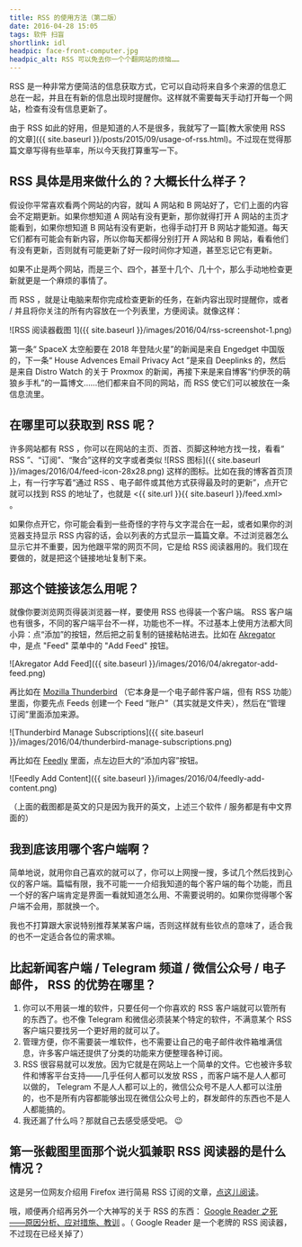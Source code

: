```yaml
---
title: RSS 的使用方法（第二版）
date: 2016-04-28 15:05
tags: 软件 扫盲
shortlink: idl
headpic: face-front-computer.jpg
headpic_alt: RSS 可以免去你一个个翻网站的烦恼……
---
```


RSS 是一种非常方便简洁的信息获取方式，它可以自动将来自多个来源的信息汇总在一起，并且在有新的信息出现时提醒你。这样就不需要每天手动打开每一个网站，检查有没有信息更新了。

由于 RSS 如此的好用，但是知道的人不是很多，我就写了一篇[教大家使用 RSS 的文章]({{ site.baseurl }}/posts/2015/09/usage-of-rss.html)。不过现在觉得那篇文章写得有些草率，所以今天我打算重写一下。

<!--more-->

## RSS 具体是用来做什么的？大概长什么样子？

假设你平常喜欢看两个网站的内容，就叫 A 网站和 B 网站好了，它们上面的内容会不定期更新。如果你想知道 A 网站有没有更新，那你就得打开 A 网站的主页才能看到，如果你想知道 B 网站有没有更新，也得手动打开 B 网站才能知道。每天它们都有可能会有新内容，所以你每天都得分别打开 A 网站和 B 网站，看看他们有没有更新，否则就有可能更新了好一段时间你才知道，甚至忘记它有更新。

如果不止是两个网站，而是三个、四个，甚至十几个、几十个，那么手动地检查更新就更是一个麻烦的事情了。

而 RSS ，就是让电脑来帮你完成检查更新的任务，在新内容出现时提醒你，或者 / 并且将你关注的所有内容放在一个列表里，方便阅读。就像这样：

![RSS 阅读器截图 1]({{ site.baseurl }}/images/2016/04/rss-screenshot-1.png)

第一条“ SpaceX 太空船要在 2018 年登陆火星”的新闻是来自 Engedget 中国版的，下一条“ House Advences Email Privacy Act ”是来自 Deeplinks 的，然后是来自 Distro Watch 的关于 Proxmox 的新闻，再接下来是来自博客“约伊茨的萌狼乡手札”的一篇博文……他们都来自不同的网站，而 RSS 使它们可以被放在一条信息流里。

## 在哪里可以获取到 RSS 呢？

许多网站都有 RSS ，你可以在网站的主页、页首、页脚这种地方找一找，看看“ RSS ”、“订阅”、“聚合”这样的文字或者类似 ![RSS 图标]({{ site.baseurl }}/images/2016/04/feed-icon-28x28.png) 这样的图标。比如在我的博客首页顶上，有一行字写着“通过 RSS 、电子邮件或其他方式获得最及时的更新”，点开它就可以找到 RSS 的地址了，也就是 <{{ site.url }}{{ site.baseurl }}/feed.xml> 。

如果你点开它，你可能会看到一些奇怪的字符与文字混合在一起，或者如果你的浏览器支持显示 RSS 内容的话，会以列表的方式显示一篇篇文章。不过浏览器怎么显示它并不重要，因为他跟平常的网页不同，它是给 RSS 阅读器用的。我们现在要做的，就是把这个链接地址复制下来。

## 那这个链接该怎么用呢？

就像你要浏览网页得装浏览器一样，要使用 RSS 也得装一个客户端。 RSS 客户端也有很多，不同的客户端平台不一样，功能也不一样。不过基本上使用方法都大同小异：点“添加”的按钮，然后把之前复制的链接粘帖进去。比如在 [Akregator](https://userbase.kde.org/Akregator) 中，是点 "Feed" 菜单中的 "Add Feed" 按钮。

![Akregator Add Feed]({{ site.baseurl }}/images/2016/04/akregator-add-feed.png)

再比如在 [Mozilla Thunderbird](https://www.mozilla.org/zh-CN/thunderbird/) （它本身是一个电子邮件客户端，但有 RSS 功能）里面，你要先点 Feeds 创建一个 Feed “账户”（其实就是文件夹），然后在“管理订阅”里面添加来源。

![Thunderbird Manage Subscriptions]({{ site.baseurl }}/images/2016/04/thunderbird-manage-subscriptions.png)

再比如在 [Feedly](https://feedly.com) 里面，点左边巨大的“添加内容”按钮。

![Feedly Add Content]({{ site.baseurl }}/images/2016/04/feedly-add-content.png)

（上面的截图都是英文的只是因为我开的英文，上述三个软件 / 服务都是有中文界面的）

## 我到底该用哪个客户端啊？

简单地说，就用你自己喜欢的就可以了，你可以上网搜一搜，多试几个然后找到心仪的客户端。篇幅有限，我不可能一一介绍我知道的每个客户端的每个功能，而且一个好的客户端肯定是界面一看就知道怎么用、不需要说明的。如果你觉得哪个客户端不会用，那就换一个。

我也不打算跟大家说特别推荐某某客户端，否则这样就有些钦点的意味了，适合我的也不一定适合各位的需求嘛。

## 比起新闻客户端 / Telegram 频道 / 微信公众号 / 电子邮件， RSS 的优势在哪里？

1. 你可以不用装一堆的软件，只要任何一个你喜欢的 RSS 客户端就可以管所有的东西了。也不像 Telegram 和微信必须装某个特定的软件，不满意某个 RSS 客户端只要找另一个更好用的就可以了。
2. 管理方便，你不需要装一堆软件，也不需要让自己的电子邮件收件箱堆满信息，许多客户端还提供了分类的功能来方便整理各种订阅。
3. RSS 很容易就可以发放。因为它就是在网站上一个简单的文件。它也被许多软件和博客平台支持——几乎任何人都可以发放 RSS ，而客户端不是人人都可以做的， Telegram 不是人人都可以上的，微信公众号不是人人都可以注册的，也不是所有内容都能够出现在微信公众号上的，群发邮件的东西也不是人人都能搞的。
4. 我还漏了什么吗？那就自己去感受感受吧。 :wink:

## 第一张截图里面那个说火狐兼职 RSS 阅读器的是什么情况？

这是另一位网友介绍用 Firefox 进行简易 RSS 订阅的文章，[点这儿阅读](https://blog.yoitsu.moe/tech_misc/firefox_rss_reader.html)。

哦，顺便再介绍再另外一个大神写的关于 RSS 的东西： [Google Reader 之死——原因分析、应对措施、教训](https://program-think.blogspot.com/2013/03/google-reader-dead.html) 。（ Google Reader 是一个老牌的 RSS 阅读器，不过现在已经关掉了）
